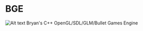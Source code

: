 BGE
===
![Alt text](https://raw.github.com/skooter500/BGE/master/Logo/BGE_Logo_01.png)
Bryan's C++ OpenGL/SDL/GLM/Bullet Games Engine
